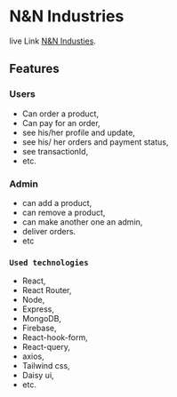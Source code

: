 # N&N Industries

live Link [N&N Industies](https://nn-industries.web.app/).

## Features

### Users
- Can order a product,
- Can pay for an order,
- see his/her profile and update,
- see his/ her orders and payment status,
- see transactionId,
- etc.

### Admin 
- can add a product,
- can remove a product,
- can make another one an admin,
- deliver orders.
- etc

### `Used technologies`

- React,
- React Router,
- Node,
- Express, 
- MongoDB,
- Firebase,
- React-hook-form,
- React-query,
- axios,
- Tailwind css,
- Daisy ui,
- etc.
